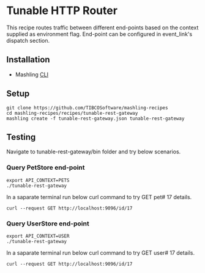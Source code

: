 # Tunable HTTP Router
This recipe routes traffic between different end-points based on the context supplied as environment flag. End-point can be configured in event_link's dispatch section.

## Installation
* Mashling [CLI](https://github.com/TIBCOSoftware/mashling)

## Setup
```
git clone https://github.com/TIBCOSoftware/mashling-recipes
cd mashling-recipes/recipes/tunable-rest-gateway
mashling create -f tunable-rest-gateway.json tunable-rest-gateway
```

## Testing

Navigate to tunable-rest-gateway/bin folder and try below scenarios.

### Query PetStore end-point

```
export API_CONTEXT=PETS
./tunable-rest-gateway
```
In a saparate terminal run below curl command to try GET pet# 17 details.

```
curl --request GET http://localhost:9096/id/17
```

### Query UserStore end-point

```
export API_CONTEXT=USER
./tunable-rest-gateway
```
In a saparate terminal run below curl command to try GET user# 17 details.

```
curl --request GET http://localhost:9096/id/17
```